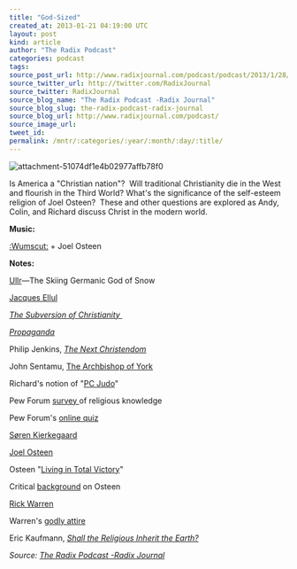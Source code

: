 ```yaml
---
title: "God-Sized"
created_at: 2013-01-21 04:19:00 UTC
layout: post
kind: article
author: "The Radix Podcast"
categories: podcast
tags: 
source_post_url: http://www.radixjournal.com/podcast/podcast/2013/1/28/god-sized
source_twitter_url: http://twitter.com/RadixJournal
source_twitter: RadixJournal
source_blog_name: "The Radix Podcast -Radix Journal"
source_blog_slug: the-radix-podcast-radix-journal
source_blog_url: http://www.radixjournal.com/podcast/
source_image_url: 
tweet_id:
permalink: /mntr/:categories/:year/:month/:day/:title/
---
```

<img class="thumb-image" alt="attachment-51074df1e4b02977affb78f0" data-image="https://static1.squarespace.com/static/51c946cde4b0f05142538988/5298e223e4b008c3d680f470/5298e27ee4b008c3d680f84a/1385751289093/JoelOsteen.jpg" data-image-dimensions="594x310" data-image-focal-point="0.5,0.5" data-load="false" data-image-id="5298e27ee4b008c3d680f84a" data-type="image" src="https://static1.squarespace.com/static/51c946cde4b0f05142538988/5298e223e4b008c3d680f470/5298e27ee4b008c3d680f84a/1385751289093/JoelOsteen.jpg?format=1000w" />
          
        

        

      
    
    
  






<p>Is America a "Christian nation"? &nbsp;Will traditional Christianity die in the West and flourish in the Third World? What's the significance of the self-esteem religion of Joel Osteen? &nbsp;These and other questions are explored as Andy, Colin, and Richard discuss Christ in the modern world.</p><p><strong>Music:</strong></p><p><a href="https://itunes.apple.com/us/album/fuckit/id413122126">:Wumscut:</a>&nbsp;+ Joel Osteen</p><p><strong>Notes:</strong></p><p><a href="http://en.wikipedia.org/wiki/Ullr">Ullr</a>—The Skiing Germanic God of Snow&nbsp;</p><p><a href="http://en.wikipedia.org/wiki/Jacques_Ellul">Jacques Ellul</a></p><p><em><a href="http://www.amazon.com/gp/product/0802800491/ref=as_li_ss_tl?ie=UTF8&amp;tag=alterright-20&amp;linkCode=as2&amp;camp=1789&amp;creative=390957&amp;creativeASIN=0802800491">The Subversion of Christianity&nbsp;</a></em></p><p><a href="http://www.amazon.com/gp/product/0394718747/ref=as_li_ss_tl?ie=UTF8&amp;tag=alterright-20&amp;linkCode=as2&amp;camp=1789&amp;creative=390957&amp;creativeASIN=0394718747"><em>Propaganda</em></a></p><p>Philip Jenkins,&nbsp;<em><a href="http://www.amazon.com/gp/product/0199767467/ref=as_li_ss_tl?ie=UTF8&amp;tag=alterright-20&amp;linkCode=as2&amp;camp=1789&amp;creative=390957&amp;creativeASIN=0199767467">The Next Christendom</a></em></p><p>John Sentamu,&nbsp;<a href="http://www.archbishopofyork.org/">The Archbishop of York</a></p><p>Richard's notion of "<a href="http://www.alternativeright.com/main/blogs/district-of-corruption/the-glenn-beck-deception/">PC Judo</a>"&nbsp;</p><p>Pew Forum&nbsp;<a href="http://www.pewforum.org/U-S-Religious-Knowledge-Survey.aspx?src=rkq-sidebar-a">survey&nbsp;</a>of religious knowledge&nbsp;</p><p>Pew Forum's&nbsp;<a href="http://features.pewforum.org/quiz/us-religious-knowledge/index.php">online quiz</a></p><p><a href="http://en.wikipedia.org/wiki/S%C3%B8ren_Kierkegaard">Søren Kierkegaard</a></p><p><a href="http://en.wikipedia.org/wiki/Joel_Osteen">Joel Osteen</a></p><p>Osteen "<a href="https://www.youtube.com/watch?v=Aw_VOuuwlIM&amp;playnext=1&amp;list=PL1D7C44FEC4D6457E&amp;feature=results_main">Living in Total Victory</a>"</p><p>Critical&nbsp;<a href="http://www.letusreason.org/popteac29.htm">background</a>&nbsp;on Osteen</p><p><a href="http://en.wikipedia.org/wiki/Rick_Warren">Rick Warren</a></p><p>Warren's&nbsp;<a href="http://1.bp.blogspot.com/-ztWD1a0InKw/UCT6I-dsxbI/AAAAAAAAAr0/Ar7-NljorIE/s400/rickwarren.jpg">godly attire</a></p><p>Eric Kaufmann,&nbsp;<em><a href="http://www.amazon.com/gp/product/1846681448/ref=as_li_ss_tl?ie=UTF8&amp;tag=alterright-20&amp;linkCode=as2&amp;camp=1789&amp;creative=390957&amp;creativeASIN=1846681448">Shall the Religious Inherit the Earth?</a></em></p><div class="">
    <i>Source: <a href="http://www.radixjournal.com/podcast/">The Radix Podcast -Radix Journal</a></i>
</div>
